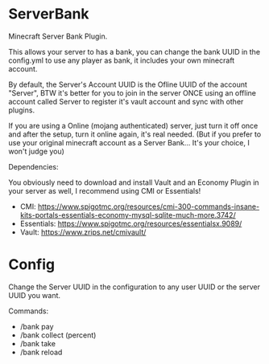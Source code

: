 # ServerBank
Minecraft Server Bank Plugin.

This allows your server to has a bank, you can change the bank UUID in the config.yml to use any player as bank, it includes your own minecraft account.

By default, the Server's Account UUID is the Ofline UUID of the account "Server", BTW it's better for you to join in the server ONCE using an offline account called Server to register it's vault account and sync with other plugins.

If you are using a Online (mojang authenticated) server, just turn it off once and after the setup, turn it online again, it's real needed. (But if you prefer to use your original minecraft account as a Server Bank... It's your choice, I won't judge you)

Dependencies:

You obviously need to download and install Vault and an Economy Plugin in your server as well, I recommend using CMI or Essentials!

- CMI: https://www.spigotmc.org/resources/cmi-300-commands-insane-kits-portals-essentials-economy-mysql-sqlite-much-more.3742/
- Essentials: https://www.spigotmc.org/resources/essentialsx.9089/
- Vault: https://www.zrips.net/cmivault/

# Config

Change the Server UUID in the configuration to any user UUID or the server UUID you want.

Commands:

- /bank pay
- /bank collect (percent)
- /bank take
- /bank reload
